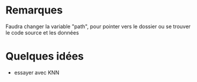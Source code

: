# Remarques
Faudra changer la variable "path", pour pointer vers le dossier ou se trouver le code source et les données

# Quelques idées
* essayer avec KNN